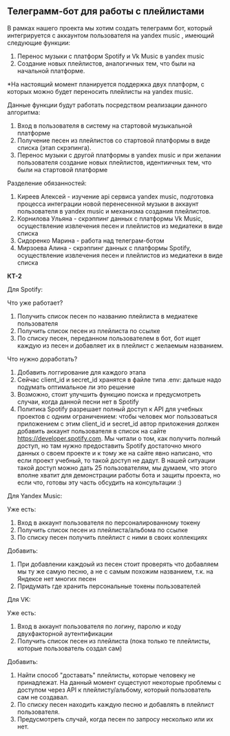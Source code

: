 ## **Телеграмм-бот для работы с плейлистами**

В рамках нашего проекта мы хотим создать телеграмм бот, который интегрируется с аккаунтом пользователя на yandex music , имеющий следующие функции:
1. Перенос музыки c платформ Spotify и Vk Music в yandex music
2. Создание новых плейлистов, аналогичных тем, что были на начальной платформе. 

*На настоящий момент планируется поддержка двух платформ, с которых можно будет переносить плейлисты на yandex music.

Данные функции будут работать посредством реализации данного алгоритма:

1. Вход в пользователя в систему на стартовой музыкальной платформе
2. Получение песен из плейлистов со стартовой платформы в виде списка (этап скрэпинга).
3. Перенос музыки с другой платформы в yandex music и при желании пользователя создание новых плейлистов, идентиичных тем, что были на стартовой платформе


Разделение обязанностей:
1. Киреев Алексей - изучение api сервиса yandex music, подготовка процесса интеграции новой перенесенной музыки в аккаунт пользователя в yandex music и механизма создания плейлистов.
2. Корнилова Ульяна - скрэппинг данных с платформы Vk Music, осуществление извлечения песен и плейлистов из медиатеки в виде списка
3. Сидоренко Марина - работа над телеграм-ботом
4. Мирзоева Алина - скрэппинг данных с платформы Spotify, осуществление извлечения песен и плейлистов из медиатеки в виде списка


**КТ-2**

Для Spotify:

Что уже работает?

 1. Получить список песен по названию плейлиста в медиатеке пользователя
 2. Получить список песен из плейлиста по ссылке
 3. По списку песен, переданном пользователем в бот, бот ищет каждую из песен и добавляет их в плейлист с желаемым названием.


Что нужно доработать?

 1. Добавить логгирование для каждого этапа
 2. Сейчас client_id и secret_id хранятся в файле типа .env: дальше надо подумать оптимальное ли это решение
 3. Возможно, стоит улучшить функцию поиска и предусмотреть случаи, когда данной песни нет в Spotify
 4. Политика Spotify разрешает полный доступ к API для учебных проектов с одним ограничением: чтобы человек мог пользоваться приложением с этим client_id и secret_id автор приложения должен добавить аккаунт пользователя в список на сайте https://developer.spotify.com. Мы читали о том, как получить полный доступ, но там нужно предоставить Spotify достаточно много данных о своем проекте и к тому же на сайте явно написано, что если проект учебный, то такой доступ не дадут. В нашей ситуации такой доступ  можно дать 25 пользователям, мы думаем, что этого вполне хватит для демонстрации работы бота и защиты проекта, но если что, готовы эту часть обсудить на консультации :)

Для Yandex Music:

Уже есть:

1. Вход в аккаунт пользователя по персоналированному токену
2. Получить список песен из плейлиста/альбома по ссылке
3. По списку песен получить плейлист с ними в своих коллекциях

Добавить:

1. При добавлении каждоый из песен стоит проверять что добавляем мы ту же самую песню, а не с самым похожим названием, т.к. на Яндексе нет многих песен
2. Придумать где хранить персональные токены пользователей



Для VK:

Уже есть:

1. Вход в аккаунт пользователя по логину, паролю и коду двухфакторной аутентификации
2. Получить список песен из плейлиста (пока только те плейлисты, которые пользователь создал сам)

Добавить:

1. Найти способ "доставать" плейлисты, которые человеку не принадлежат. На данный момент сущестуют некоторые проблемы с доступом через API к плейлисту/альбому, который пользователь сам не создавал.
2. По списку песен находить каждую песню и добавлять в плейлист пользователя.
3. Предусмотреть случай, когда песен по запросу несколько или их нет.
